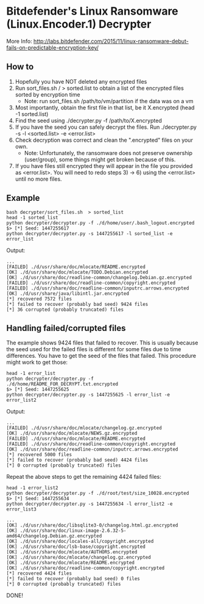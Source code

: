 # Bitdefender's Linux Ransomware (Linux.Encoder.1) Decrypter

More Info: http://labs.bitdefender.com/2015/11/linux-ransomware-debut-fails-on-predictable-encryption-key/

## How to
1. Hopefully you have NOT deleted any encrypted files  
2. Run sort_files.sh / > sorted.list to obtain a list of the encrypted files sorted by encryption time
	* Note: run sort_files.sh /path/to/vm/partition if the data was on a vm
3. Most importantly, obtain the first file in that list, be it X.encrypted (head -1 sorted.list)
4. Find the seed using ./decrypter.py -f /path/to/X.encrypted
5. If you have the seed you can safely decrypt the files. Run ./decrypter.py -s <seed> -l <sorted.list> -e <error.list>
6. Check decryption was correct and clean the ".encrypted" files on your own.
	* Note: Unfortunately, the ransomware does not preserve ownership (user/group), some things might get broken because of this.
7. If you have files still encrypted they will appear in the file you provided as <error.list>. You will need to redo steps 3) -> 6) using the <error.list> until no more files.

## Example
    bash decrypter/sort_files.sh  > sorted_list
    head -1 sorted_list
    python decrypter/decrypter.py -f ./d/home/user/.bash_logout.encrypted
    $> [*] Seed: 1447255617
    python decrypter/decrypter.py -s 1447255617 -l sorted_list -e error_list
     
Output:

	...
	[FAILED] ./d/usr/share/doc/mlocate/README.encrypted
	[OK] ./d/usr/share/doc/mlocate/TODO.Debian.encrypted
	[OK] ./d/usr/share/doc/readline-common/changelog.Debian.gz.encrypted
	[FAILED] ./d/usr/share/doc/readline-common/copyright.encrypted
	[FAILED] ./d/usr/share/doc/readline-common/inputrc.arrows.encrypted
	[OK] ./d/usr/share/java/libintl.jar.encrypted
	[*] recovered 7572 files
	[*] failed to recover (probably bad seed) 9424 files
	[*] 36 corrupted (probably truncated) files

## Handling failed/corrupted files
The example shows 9424 files that failed to recover. This is usually because the seed used for the failed files is different for some files due to time differences. You have to get the seed of the files that failed. This procedure might work to get those:
     
    head -1 error_list 
    python decrypter/decrypter.py -f ./d/home/README_FOR_DECRYPT.txt.encrypted
    $> [*] Seed: 1447255625
    python decrypter/decrypter.py -s 1447255625 -l error_list -e error_list2

Output:

    ...
    [FAILED] ./d/usr/share/doc/mlocate/changelog.gz.encrypted
    [OK] ./d/usr/share/doc/mlocate/NEWS.gz.encrypted
    [FAILED] ./d/usr/share/doc/mlocate/README.encrypted
    [FAILED] ./d/usr/share/doc/readline-common/copyright.encrypted
    [OK] ./d/usr/share/doc/readline-common/inputrc.arrows.encrypted
    [*] recovered 5000 files
    [*] failed to recover (probably bad seed) 4424 files
    [*] 0 corrupted (probably truncated) files


Repeat the above steps to get the remaining 4424 failed files:

    head -1 error_list2
    python decrypter/decrypter.py -f ./d/root/test/size_10028.encrypted
    $> [*] Seed: 1447255634
    python decrypter/decrypter.py -s 1447255634 -l error_list2 -e error_list3

    ...
	[OK] ./d/usr/share/doc/libsqlite3-0/changelog.html.gz.encrypted
	[OK] ./d/usr/share/doc/linux-image-2.6.32-5-amd64/changelog.Debian.gz.encrypted
	[OK] ./d/usr/share/doc/locales-all/copyright.encrypted
	[OK] ./d/usr/share/doc/lsb-base/copyright.encrypted
	[OK] ./d/usr/share/doc/mlocate/AUTHORS.encrypted
	[OK] ./d/usr/share/doc/mlocate/changelog.gz.encrypted
	[OK] ./d/usr/share/doc/mlocate/README.encrypted
	[OK] ./d/usr/share/doc/readline-common/copyright.encrypted
	[*] recovered 4424 files
	[*] failed to recover (probably bad seed) 0 files
	[*] 0 corrupted (probably truncated) files

DONE!
